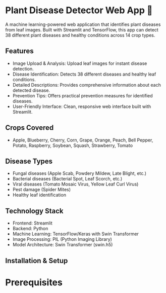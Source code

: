 # Plant Disease Detector Web App 🌱

A machine learning-powered web application that identifies plant diseases from leaf images. Built with Streamlit and TensorFlow, this app can detect 38 different plant diseases and healthy conditions across 14 crop types.

## Features

- Image Upload & Analysis: Upload leaf images for instant disease detection.
- Disease Identification: Detects 38 different diseases and healthy leaf conditions.
- Detailed Descriptions: Provides comprehensive information about each detected disease.
- Prevention Tips: Offers practical prevention measures for identified diseases.
- User-Friendly Interface: Clean, responsive web interface built with Streamlit.

## Crops Covered
- Apple, Blueberry, Cherry, Corn, Grape, Orange, Peach, Bell Pepper, Potato, Raspberry, Soybean, Squash, Strawberry, Tomato

## Disease Types
- Fungal diseases (Apple Scab, Powdery Mildew, Late Blight, etc.)
- Bacterial diseases (Bacterial Spot, Leaf Scorch, etc.)
- Viral diseases (Tomato Mosaic Virus, Yellow Leaf Curl Virus)
- Pest damage (Spider Mites)
- Healthy leaf identification

## Technology Stack
- Frontend: Streamlit
- Backend: Python
- Machine Learning: TensorFlow/Keras with Swin Transformer
- Image Processing: PIL (Python Imaging Library)
- Model Architecture: Swin Transformer (swin.h5)

## Installation & Setup
# Prerequisites




